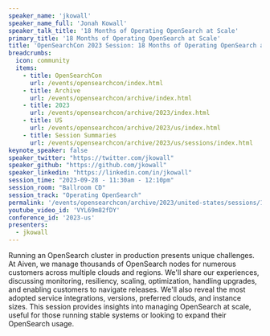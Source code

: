 ```yaml
---
speaker_name: 'jkowall'
speaker_name_full: 'Jonah Kowall'
speaker_talk_title: '18 Months of Operating OpenSearch at Scale'
primary_title: '18 Months of Operating OpenSearch at Scale'
title: 'OpenSearchCon 2023 Session: 18 Months of Operating OpenSearch at Scale'
breadcrumbs:
  icon: community
  items:
    - title: OpenSearchCon
      url: /events/opensearchcon/index.html
    - title: Archive
      url: /events/opensearchcon/archive/index.html
    - title: 2023
      url: /events/opensearchcon/archive/2023/index.html
    - title: US
      url: /events/opensearchcon/archive/2023/us/index.html
    - title: Session Summaries
      url: /events/opensearchcon/archive/2023/us/sessions/index.html
keynote_speaker: false
speaker_twitter: "https://twitter.com/jkowall"
speaker_github: "https://github.com/jkowall"
speaker_linkedin: "https://linkedin.com/in/jkowall"
session_time: "2023-09-28 - 11:30am - 12:10pm"
session_room: "Ballroom CD"
session_track: "Operating OpenSearch"
permalink: '/events/opensearchcon/archive/2023/united-states/sessions/18-months-of-operating-opensearch-at-scale.html'
youtube_video_id: 'VYL69m82fDY'
conference_id: '2023-us'
presenters:
  - jkowall
---
```


Running an OpenSearch cluster in production presents unique challenges. At Aiven, we manage thousands of OpenSearch nodes for numerous customers across multiple clouds and regions. We'll share our experiences, discussing monitoring, resiliency, scaling, optimization, handling upgrades, and enabling customers to navigate releases. We'll also reveal the most adopted service integrations, versions, preferred clouds, and instance sizes. This session provides insights into managing OpenSearch at scale, useful for those running stable systems or looking to expand their OpenSearch usage.
